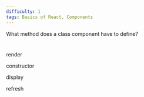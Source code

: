 ```yaml
---
difficulty: 1
tags: Basics of React, Components
---
```


What method does a class component have to define?

#
render


constructor


display


refresh

